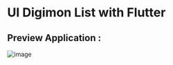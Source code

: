 # UI Digimon List with Flutter
## Preview Application :
![image](https://user-images.githubusercontent.com/19799218/205478844-9c043c35-4a12-48ff-a20b-2d7b7585e480.png)
